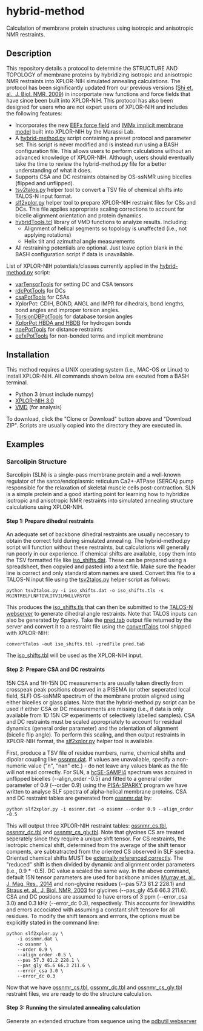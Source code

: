 # hybrid-method

Calculation of membrane protein structures using isotropic and anisotropic NMR restraints. 

## Description

This repository details a protocol to determine the STRUCTURE AND TOPOLOGY of membrane proteins by hybridizing isotropic and anisotropic NMR restraints into XPLOR-NIH simulated annealing calculations. The protocol has been significantly updated from our previous versions ([Shi et. al., J. Biol. NMR, 2009](https://doi.org/10.1007/s10858-009-9328-9)) in incorportate new functions and force fields that have since been built into XPLOR-NIH. This protocol has also been designed for users who are not expert users of XPLOR-NIH and includes the following features:

* Incorporates the new [EEFx force field]() and [IMMx implicit membrane model]() built into XPLOR-NIH by the Marassi Lab.
* A [hybrid-method.py](hybrid-method.py) script containing a preset protocol and parameter set. This script is never modified and is instead run using a BASH configuration file. This allows users to perform calculations without an advanced knowledge of XPLOR-NIH. Although, users should eventually take the time to review the hybrid-method.py file for a better understanding of what it does.
* Supports CSA and DC restraints obtained by OS-ssNMR using bicelles (flipped and unflipped).
* [tsv2talos.py](helpers/tsv2talos.py) helper tool to convert a TSV file of chemical shifts into TALOS-N input format.
* [slf2xplor.py](helpers/slf2xplor.py) helper tool to prepare XPLOR-NIH restraint files for CSs and DCs. This file applies appropriate scaling corrections to account for bicelle alignment orientation and protein dynamics.
* [hybridTools.tcl](helpers/hybridTools.tcl) library of VMD functions to analyze results. Including:
	* Alignment of helical segments so topology is unaffected (i.e., not applying rotations)
	* Helix tilt and azimuthal angle measurements
* All restraining potentials are optional. Just leave option blank in the BASH configuration script if data is unavailable.

List of XPLOR-NIH potentials/classes currently applied in the [hybrid-method.py](hybrid-method.py) script:

* [varTensorTools](https://nmr.cit.nih.gov/xplor-nih/doc/current/python/ref/varTensorTools.html) for setting DC and CSA tensors
* [rdcPotTools](https://nmr.cit.nih.gov/xplor-nih/doc/current/python/ref/rdcPotTools.html) for DCs
* [csaPotTools](https://nmr.cit.nih.gov/xplor-nih/doc/current/python/ref/csaPotTools.html) for CSAs
* XplorPot: CDIH, BOND, ANGL and IMPR for dihedrals, bond lengths, bond angles and improper torsion angles.
* [TorsionDBPotTools](https://nmr.cit.nih.gov/xplor-nih/doc/current/python/ref/torsionDBPotTools.html) for database torsion angles
* [XplorPot HBDA and HBDB](https://nmr.cit.nih.gov/xplor-nih/doc/current/python/ref/protocol.html) for hydrogen bonds
* [noePotTools](https://nmr.cit.nih.gov/xplor-nih/doc/current/python/ref/noePotTools.html) for distance restraints
* [eefxPotTools](https://nmr.cit.nih.gov/xplor-nih/doc/current/python/ref/eefxPotTools.html) for non-bonded terms and implicit membrane


## Installation

This method requires a UNIX operating system (i.e., MAC-OS or Linux) to install XPLOR-NIH. All commands shown below are excuted from a BASH terminal.

* Python 3 (must include numpy)
* [XPLOR-NIH 3.0](https://nmr.cit.nih.gov/xplor-nih/)
* [VMD](https://www.ks.uiuc.edu/Development/Download/download.cgi?PackageName=VMD) (for analysis)

To download, click the "Clone or Download" button above and "Download ZIP". Scripts are usually copied into the directory they are executed in.

## Examples

### Sarcolipin Structure

Sarcolipin (SLN) is a single-pass membrane protein and a well-known regulator of the sarco/endoplasmic reticulum Ca2+-ATPase (SERCA) pump responsible for the relaxation of skeletal muscle cells post-contraction. SLN is a simple protein and a good starting point for learning how to hybridize isotropic and anisotropic NMR restraints into simulated annealing structure calculations using XPLOR-NIH.

#### Step 1: Prepare dihedral restraints

An adequate set of backbone dihedral restraints are usually neccesary to obtain the correct fold during simulated annealing. The hybrid-method.py script will function without these restraints, but calculations will generally run poorly in our experience. If chemical shifts are available, copy them into the TSV formatted file like [iso_shifts.dat](examples/sln/input_raw/iso_shifts.dat). These can be prepared using a spreadsheet, then copyied and pasted into a text file. Make sure the header line is correct and only standard atom names are used. Convert this file to a TALOS-N input file using the [tsv2talos.py](helpers/tsv2talos.py) helper script as follows:

	python tsv2talos.py -i iso_shifts.dat -o iso_shifts.tls -s MGINTRELFLNFTIVLITVILMWLLVRSYQY

This produces the [iso_shifts.tls](examples/sln/input_raw/iso_shifts.tls) that can then be submitted to the [TALOS-N webserver](https://spin.niddk.nih.gov/bax/nmrserver/talosn/) to generate dihedral angle restraints. Note that TALOS inputs can also be generated by Sparky. Take the [pred.tab](examples/sln/input_raw/pred.tab) output file returned by the server and convert it to a restraint file using the [convertTalos](https://nmr.cit.nih.gov/xplor-nih/doc/current/helperPrograms/convertTalos.html) tool shipped with XPLOR-NIH:
	
	convertTalos -out iso_shifts.tbl -predFile pred.tab
	
The [iso_shifts.tbl](examples/sln/input_xplor/iso_shifts.tbl) will be used as the XPLOR-NIH input.


#### Step 2: Prepare CSA and DC restraints

15N CSA and 1H-15N DC measurements are usually taken directly from crosspeak peak positions observed in a PISEMA (or other seperated local field, SLF) OS-ssNMR spectrum of the membrane protein aligned using either bicelles or glass plates. Note that the hybrid-method.py script can be used if either CSA or DC measurements are missing (i.e., if data is only available from 1D 15N CP experiments of selectively labelled samples). CSA and DC restraints must be scaled appropriately to account for residual dynamics (general order parameter) and the orientation of alignment (bicelle flip angle). To perform this scaling, and then output restraints in XPLOR-NIH format, the [slf2xplor.py](helpers/slf2xplor.py) helper tool is available.

First, produce a TSV file of residue numbers, name, chemical shifts and dipolar coupling like [ossnmr.dat](examples/sln/input_raw/ossnmr.dat). If values are unavailable, specify a non-numeric value ("n", "nan" etc.) - do not leave any values blank as the file will not read correctly. For SLN, a [hcSE-SAMPI4](https://link.springer.com/article/10.1007/s10858-019-00273-1) spectrum was acquired in unflipped bicelles (--align_order -0.5) and fitted to a general order parameter of 0.9 (--order 0.9) using the [PISA-SPARKY](https://github.com/weberdak/pisa.py) program we have written to analyse SLF spectra of alpha-helical membrane proteins. CSA and DC restraint tables are generated from [ossnmr.dat](examples/sln/input_raw/ossnmr.dat) by:

	python slf2xplor.py -i ossnmr.dat -o ossnmr --order 0.9 --align_order -0.5

This will output three XPLOR-NIH restraint tables: [ossnmr_cs.tbl](examples/sln/input_xplor/ossnmr_cs.tbl), [ossnmr_dc.tbl](examples/sln/input_xplor/ossnmr_dc.tbl) and [ossnmr_cs_gly.tbl](examples/sln/input_xplor/ossnmr_cs_gly.tbl). Note that glycines CS are treated seperately since they require a unique shft tensor. For CS restraints, the isotropic chemical shift, determined from the average of the shift tensor compents, are subtratracted from the oriented CS observed in SLF spectra. Oriented chemical shifts MUST be [externally referenced correctly](http://dx.doi.org/10.1016/j.ssnmr.2014.03.003). The "reduced" shift is then divided by dynamic and alignment order parameters (i.e., 0.9 * -0.5). DC value a scaled the same way. In the above command, default 15N tensor parameters are used for backbone amides [Murray et. al., J. Mag. Res., 2014](https://doi.org/10.1016/j.jmr.2013.12.014) and non-glycine residues (--pas 57.3 81.2 228.1) and [Straus et. al., J. Biol. NMR, 2003](https://doi.org/10.1023/A:1024098123386) for glycines (--pas_gly 45.6 66.3 211.6). CSA and DC positions are assumed to have errors of 3 ppm (--error_csa 3.0) and 0.3 kHz (--error_dc 0.3), respectively. This accounts for linewidths and errors accociated with assuming a constant shift tensore for all residues. To modify the shift tensors and errrors, the options must be explicitly stated in the command line:

	python slf2xplor.py \
       	-i ossnmr.dat \
       	-o ossnmr \
       	--order 0.9 \
       	--align_order -0.5 \
       	--pas 57.3 81.2 228.1 \
       	--pas_gly 45.6 66.3 211.6 \
       	--error_csa 3.0 \
       	--error_dc 0.3
  
Now that we have [ossnmr_cs.tbl](examples/sln/input_xplor/ossnmr_cs.tbl), [ossnmr_dc.tbl](examples/sln/input_xplor/ossnmr_dc.tbl) and [ossnmr_cs_gly.tbl](examples/sln/input_xplor/ossnmr_cs_gly.tbl) restraint files, we are ready to do the structure calculation.
  
#### Step 3: Running the simulated annealing calculation

Generate an extended structure from sequence using the [pdbutil webserver](https://spin.niddk.nih.gov/bax/nmrserver/pdbutil/ext.html)

  